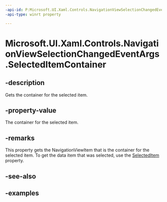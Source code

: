 ```yaml
---
-api-id: P:Microsoft.UI.Xaml.Controls.NavigationViewSelectionChangedEventArgs.SelectedItemContainer
-api-type: winrt property

---
```

<!-- Property syntax.
public NavigationViewItemBase SelectedItemContainer { get; }
-->

# Microsoft.UI.Xaml.Controls.NavigationViewSelectionChangedEventArgs.SelectedItemContainer


## -description

Gets the container for the selected item.


## -property-value

The container for the selected item.


## -remarks

This property gets the NavigationViewItem that is the container for the selected item. To get the data item that was selected, use the [SelectedItem](navigationviewselectionchangedeventargs_selecteditem.md) property.


## -see-also


## -examples


